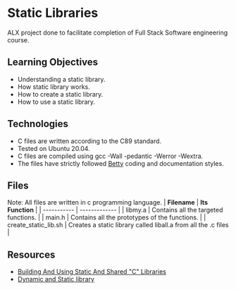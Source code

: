 # Static Libraries
ALX project done to facilitate completion of Full Stack Software engineering course.

## Learning Objectives
* Understanding a static library.
* How static library works.
* How to create a static library.
* How to use a static library.

## Technologies
* C files are written according to the C89 standard.
* Tested on Ubuntu 20.04.
* C files are compiled using gcc -Wall -pedantic -Werror -Wextra.
* The files have strictly followed [Betty](https://github.com/holbertonschool/Betty) coding and documentation styles.

## Files
Note: All files are written in c programming language.
| **Filename** | **Its Function** |
| ----------- | ------------- |
| libmy.a | Contains all the targeted functions. |
| main.h | Contains all the prototypes of the functions. |
| create_static_lib.sh | Creates a static library called liball.a from all the .c files |

## Resources
* [Building And Using Static And Shared "C" Libraries](https://docencia.ac.upc.edu/FIB/USO/Bibliografia/unix-c-libraries.html)
* [Dynamic and Static library](https://www.youtube.com/watch?v=eW5he5uFBNM)
